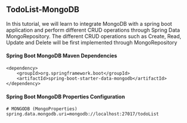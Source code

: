 ## TodoList-MongoDB

In this tutorial, we will learn to integrate MongoDB with a spring boot application and perform different CRUD operations through Spring Data MongoRepository. The different CRUD operations such as Create, Read, Update and Delete will be first implemented through MongoRepository 

#### Spring Boot MongoDB Maven Dependencies

```
<dependency>
	<groupId>org.springframework.boot</groupId>
	<artifactId>spring-boot-starter-data-mongodb</artifactId>
</dependency>
```

#### Spring Boot MongoDB Properties Configuration

```
# MONGODB (MongoProperties)
spring.data.mongodb.uri=mongodb://localhost:27017/todoList
```
